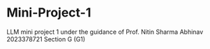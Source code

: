 # Mini-Project-1
LLM mini project 1 under the guidance of Prof. Nitin Sharma 
Abhinav 
2023378721
Section G (G1)
